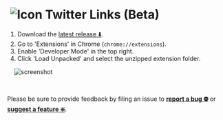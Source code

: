 # &nbsp;![Icon](https://raw.githubusercontent.com/round/Twitter-Links-beta/master/icon32.png) Twitter Links (Beta)

1. Download the [latest release ⬇️](https://github.com/round/Twitter-Links-beta/releases/latest).
2. Go to 'Extensions' in Chrome (`chrome://extensions`).
3. Enable 'Developer Mode' in the top right.
4. Click 'Load Unpacked' and select the unzipped extension folder.

&nbsp;
&nbsp;
![screenshot](https://camo.githubusercontent.com/edc65aa854e00ac2021a8bda200bc7b606a6ed14/68747470733a2f2f692e696d6775722e636f6d2f786463686451612e706e67)

&nbsp;

Please be sure to provide feedback by filing an issue to **[report a bug ⛔️](https://github.com/round/Twitter-Links-beta/issues/new?labels=⛔%EF%B8%8Fbug&template=bug.md)** or **[suggest a feature ❇️](https://github.com/round/Twitter-Links-beta/issues/new?labels=❇%EF%B8%8F%20feature&template=feature.md)**.
